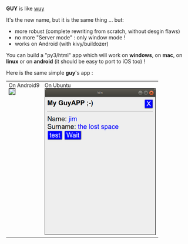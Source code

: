 **GUY** is like [wuy](https://github.com/manatlan/wuy)

It's the new name, but it is the same thing ... but:

* more robust (complete rewriting from scratch, without desgin flaws)
* no more "Server mode" : only window mode !
* works on Android (with kivy/buildozer)

You can build a "py3/html" app which will work on **windows**, on **mac**, on **linux** or on **android** (it should be easy to port to iOS too) !

Here is the same simple **guy**'s app :
<p align="center">
    <table>
        <tr>
            <td valign="top">
                On Android9<br>
    <img src="https://github.com/manatlan/guy/blob/master/shot_android9.png" width="300" border="1" style="border:1px solid black"/>                
            </td>
            <td valign="top">
                On Ubuntu<br>
<img src="https://github.com/manatlan/guy/blob/master/shot_ubuntu.png" width="300" border="1" style="border:1px solid black"/>            </td>
        </tr>
    </table>

</p>
